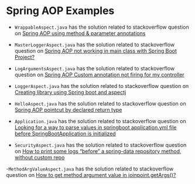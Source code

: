 Spring AOP Examples
=======================

- `WrappableAspect.java` has the solution related to stackoverflow question on [Spring AOP using method & parameter annotations](https://stackoverflow.com/questions/46557027/spring-aop-using-method-parameter-annotations)

- `MasterLoggerAspect.java` has the solution related to stackoverflow question on [Spring AOP not working in main class with Spring Boot Project?](https://stackoverflow.com/questions/46700032/spring-aop-not-working-in-main-class-with-spring-boot-project/46701299#46701299)

- `LogArgumentsAspect.java` has the solution related to stackoverflow question on [Spring AOP Custom annotation not firing for my controller](https://stackoverflow.com/questions/46693030/spring-aop-custom-annotation-not-firing-for-my-controller/46701714#46701714)

- `LoggerAspect.java` has the solution related to stackoverflow question on [Creating library using Spring boot and aspectj](https://stackoverflow.com/questions/46223181/creating-library-using-spring-boot-and-aspectj/46702093#46702093)

- `HelloAspect.java` has the solution related to stackoverflow question on [Spring AOP pointcut by declared return type](https://stackoverflow.com/questions/43754433/spring-aop-pointcut-by-declared-return-type)

- `Application.java` has the solution related to stackoverflow question on [Looking for a way to parse values in springboot application.yml file before SpringBootApplication is initialized](https://stackoverflow.com/questions/46937522/looking-for-a-way-to-parse-values-in-springboot-application-yml-file-before-spri/46939278#46939278)

- `SecurityAspect.java` has the solution related to stackoverflow question on [How to print some logs “before” a spring-data repository method, without custom repo](https://stackoverflow.com/questions/46997261/how-to-print-some-logs-before-a-spring-data-repository-method-without-custom)

-`MethodArgValueAspect.java` has the solution related to stackoverflow question on [How to get method argument value in joinpoint.getArgs()?](https://stackoverflow.com/questions/47028651/how-to-get-method-argument-value-in-joinpoint-getargs/47041477#47041477)